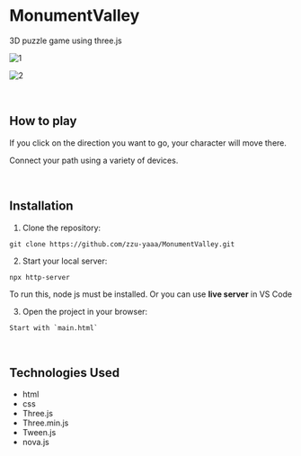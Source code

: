 # MonumentValley

3D puzzle game using three.js

![1](https://github.com/zzu-yaaa/MonumentValley/assets/110540359/17d326a7-b01a-41be-a94a-59a9087cd881)

![2](https://github.com/zzu-yaaa/MonumentValley/assets/110540359/6885814a-9e1e-449c-a8cc-e77879293500)

</br>

## How to play

If you click on the direction you want to go, your character will move there.

Connect your path using a variety of devices.

</br>

## Installation

1. Clone the repository:

```
git clone https://github.com/zzu-yaaa/MonumentValley.git
```


2. Start your local server:

```
npx http-server
```

To run this, node js must be installed.
Or you can use **live server** in VS Code


3. Open the project in your browser:
```
Start with `main.html`
```

</br>

## Technologies Used

- html
- css
- Three.js
- Three.min.js
- Tween.js
- nova.js
